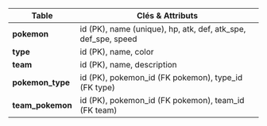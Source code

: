 | Table            | Clés & Attributs                                                                                      |
|------------------|------------------------------------------------------------------------------------------------------|
| **pokemon**      | id (PK), name (unique), hp, atk, def, atk_spe, def_spe, speed                                        |
| **type**         | id (PK), name, color                                                                                 |
| **team**         | id (PK), name, description                                                                           |
| **pokemon_type** | id (PK), pokemon_id (FK pokemon), type_id (FK type)                                                  |
| **team_pokemon** | id (PK), pokemon_id (FK pokemon), team_id (FK team)                                                  |
